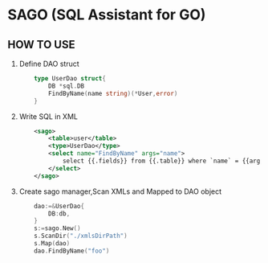 # SAGO (SQL Assistant for **GO**)
## HOW TO USE
1. Define DAO struct
    ```go
        type UserDao struct{
            DB *sql.DB
            FindByName(name string)(*User,error)
        }
    ```

2. Write SQL in XML
    ```xml
        <sago>
            <table>user</table>
            <type>UserDao</type>
            <select name="FindByName" args="name">
                select {{.fields}} from {{.table}} where `name` = {{arg .name}}
            </select>
        </sago>
    ```

3. Create sago manager,Scan XMLs and Mapped to DAO object
    ```go
        dao:=&UserDao{
            DB:db,
        }
        s:=sago.New()
        s.ScanDir("./xmlsDirPath")
        s.Map(dao)
        dao.FindByName("foo")
    ```
